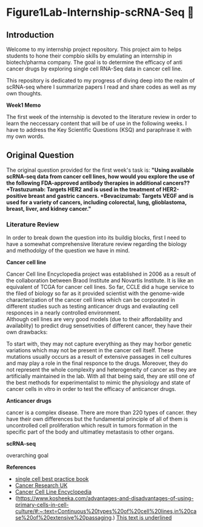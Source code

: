 # Figure1Lab-Internship-scRNA-Seq 📝

## Introduction

Welcome to my internship project repository. This project aim to helps students to hone their compbio skills by emulating an internship in biotech/pharma company. The goal is to determine the efficacy of anti cancer drugs by exploring single cell RNA-Seq data in cancer cell line.

This repository is dedicated to my progress of diving deep into the realm of scRNA-seq where I summarize papers I read and share codes as well as my own thoughts.

**Week1 Memo**

The first week of the internship is devoted to the literature review in order to learn the neccessary content that will be of use in the following weeks. I have to address the Key Scientific Questions (KSQ) and paraphrase it with my own words.


## Original Question

The original question provided for the first week's task is: **"Using available scRNA-seq data from cancer cell lines, how would you explore the use of the following FDA-approved antibody therapies in additional cancers??
 +Trastuzumab: Targets HER2 and is used in the treatment of HER2-positive breast and gastric cancers.
 +Bevacizumab: Targets VEGF and is used for a variety of cancers, including colorectal, lung, glioblastoma, breast, liver, and kidney cancer."**

### Literature Review

In order to break down the question into its buildig blocks, first I need to have a somewhat comprehensive literature review regarding the biology and methodolgy of the question we have in mind.



__Cancer cell line__

Cancer Cell line Encyclopedia project was established in 2006 as a result of the collaboration between Braod Institute and Novartis Institute. It is like an equivalent of TCGA for cancer cell lines. So far, CCLE did a huge service to the filed of biology so far as it provided scientist with the genome-wide characterization of the cancer cell lines which can be corporated in different studies such as testing anticancer drugs and evalauting cell responces in a nearly controlled environment.  
Although cell lines are very good models (due to their affordability and availablity) to predict drug sensetivities of different cancer, they have their own drawbacks:


To start with, they may not capture everything as they may horbor genetic variations which may not be present in the cancer cell itself. These mutations usually occurs as a result of extensive passages in cell cultures and may play a role in the final responce to the drugs. Moreover, they do not represent the whole complexity and heterogeneity of cancer as they are artificially maintained in the lab. With all that being said, they are still one of the best methods for experimentalist to mimic the physiology and state of cancer cells in vitro in order to test the efficacy of anticancer drugs.



__Anticancer drugs__


cancer is a complex disease. There are more than 220 types of cancer.
they have their own differences but the fundamental principle of all of them is uncontrolled cell proliferation which result in tumors formation in the specific part of the body and ultimatley metastasis to other organs.

__scRNA-seq__

overarching goal



__References__

- [single cell best practice book](https://www.sc-best-practices.org/preamble.html)
- [Cancer Research UK](https://www.cancerresearchuk.org/about-cancer/what-is-cancer/how-cancer-starts/types-of-cancer#:~:text=For%20example%2C%20nerves%20and%20muscles,breast%20cancer%20or%20lung%20cancer.)
- [Cancer Cell Line Encyclopedia](https://sites.broadinstitute.org/ccle/#:~:text=Cancer%20cell%20lines%20are%20the,and%20for%20defining%20drug%20efficacy.)
- (https://www.kosheeka.com/advantages-and-disadvantages-of-using-primary-cells-in-cell-culture/#:~:text=Continuous%20types%20of%20cell%20lines,in%20case%20of%20extensive%20passaging.)
<u>This text is underlined</u>

